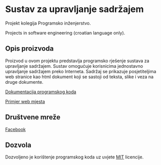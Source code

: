 # Sustav za upravljanje sadržajem

Projekt kolegija Programsko inženjerstvo.

Projects in software engineering (croatian language only).

## Opis proizvoda

Proizvod u ovom projektu predstavlja programsko rješenje sustava za upravljanje
sadržajem. Sustav omogućuje korisnicima jednostavno upravljanje sadržajem preko
Interneta. Sadržaj se prikazuje posjetiteljima web stranice kao html dokument
koji se sastoji od teksta, slike i veza na druge dokumente.

[Dokumentacija programskog koda](https://perob.github.io/cmszpk/)

[Primjer web mjesta](http://perob.webfactional.com/)

## Društvene mreže

[Facebook](https://www.facebook.com/Sustav-za-upravljanje-sadr%C5%BEajem-150767319059098/)

## Dozvola

Dozvoljeno je korištenje programskog koda uz uvjete
[MIT](https://opensource.org/licenses/MIT) licencije.

